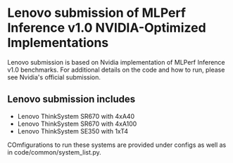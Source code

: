 # Lenovo submission of MLPerf Inference v1.0 NVIDIA-Optimized Implementations

Lenovo submission is based on Nvidia implementation of MLPerf Inference v1.0 benchmarks. For additional details on the code and how to run, please see Nvidia's official submission. 

## Lenovo submission includes

- Lenovo ThinkSystem SR670 with 4xA40
- Lenovo ThinkSystem SR670 with 4xA100
- Lenovo ThinkSystem SE350 with 1xT4 

COmfigurations to run these systems are provided under configs as well as in code/common/system_list.py.


